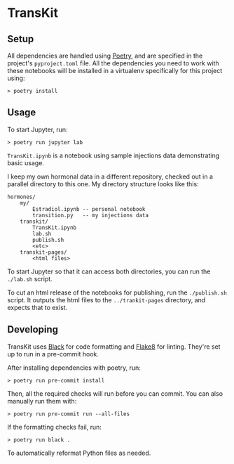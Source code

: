 # TransKit

## Setup

All dependencies are handled using [Poetry](https://python-poetry.org/), and are specified in the project's `pyproject.toml` file.
All the dependencies you need to work with these notebooks will be installed in a virtualenv specifically for this project using:

```
> poetry install
```

## Usage

To start Jupyter, run:

```
> poetry run jupyter lab
```

`TransKit.ipynb` is a notebook using sample injections data demonstrating basic usage.

I keep my own hormonal data in a different repository, checked out in a parallel directory to this one.
My directory structure looks like this:

```
hormones/
    my/
        Estradiol.ipynb -- personal notebook
        transition.py   -- my injections data
    transkit/
        TransKit.ipynb
        lab.sh
        publish.sh
        <etc>
    transkit-pages/
        <html files>
```

To start Jupyter so that it can access both directories, you can run the `./lab.sh` script.

To cut an html release of the notebooks for publishing, run the `./publish.sh` script.
It outputs the html files to the `../trankit-pages` directory, and expects that to exist.

## Developing

TransKit uses [Black](https://github.com/psf/black) for code formatting and [Flake8](https://flake8.pycqa.org/en/latest/) for linting. They're set up to run in a pre-commit hook.

After installing dependencies with poetry, run:

```
> poetry run pre-commit install
```

Then, all the required checks will run before you can commit. You can also manually run them with:

```
> poetry run pre-commit run --all-files
```

If the formatting checks fail, run:

```
> poetry run black .
```

To automatically reformat Python files as needed.
